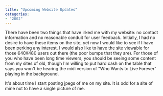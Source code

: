 ```yaml
---
title: "Upcoming Website Updates"
categories:
- "2002"
---
```


There have been two things that have irked me with my website: no contact information and no reasonable conduit for user feedback. Initially, I had no desire to have these items on the site, yet now I would like to see if I have been perking any interest. I would also like to have the site viewable for those 640X480 users out there (the poor bumps that they are). For those of you who have been long time viewers, you should be seeing some content from my sites of old, though I'm willing to put hard cash on the table that says you won't be hearing the midi version of "Who Wants to Live Forever" playing in the background.

It's about time I start posting jpegs of me on my site. It is odd for a site of mine not to have a single picture of me.